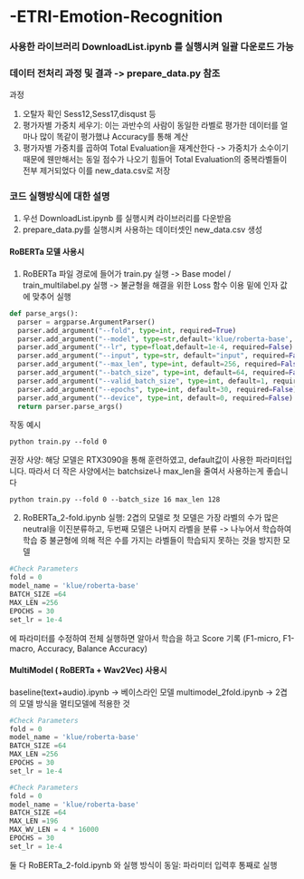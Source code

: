 # -ETRI-Emotion-Recognition

### 사용한 라이브러리 DownloadList.ipynb 를 실행시켜 일괄 다운로드 가능

### 데이터 전처리 과정 및 결과 -> prepare_data.py 참조
  과정
  1. 오탈자 확인 Sess12,Sess17,disqust 등
  2. 평가자별 가중치 세우기: 이는 과반수의 사람이 동일한 라벨로 평가한 데이터를 얼마나 많이 똑같이 평가했냐 Accuracy를 통해 계산 
  3. 평가자별 가중치를 곱하여 Total Evaluation을 재계산한다 -> 가중치가 소수이기 때문에 웬만해서는 동일 점수가 나오기 힘들어 Total Evaluation의 중복라벨들이 전부 제거되었다 
  이를 new_data.csv로 저장
  
  
### 코드 실행방식에 대한 설명
  1. 우선 DownloadList.ipynb 를 실행시켜 라이브러리를 다운받음
  2. prepare_data.py를 실행시켜 사용하는 데이터셋인 new_data.csv 생성
  #### RoBERTa 모델 사용시 
  1. RoBERTa 파일 경로에 들어가 
  train.py 실행 -> Base model / train_multilabel.py 실행 -> 불균형을 해결을 위한 Loss 함수 이용
  밑에 인자 값에 맞추어 실행
      
  ```python
  def parse_args():
    parser = argparse.ArgumentParser()
    parser.add_argument("--fold", type=int, required=True)
    parser.add_argument("--model", type=str,default='klue/roberta-base', required=False)
    parser.add_argument("--lr", type=float,default=1e-4, required=False)
    parser.add_argument("--input", type=str, default="input", required=False)
    parser.add_argument("--max_len", type=int, default=256, required=False)
    parser.add_argument("--batch_size", type=int, default=64, required=False)
    parser.add_argument("--valid_batch_size", type=int, default=1, required=False)
    parser.add_argument("--epochs", type=int, default=30, required=False)
    parser.add_argument("--device", type=int, default=0, required=False)
    return parser.parse_args()
  ``` 
  
  작동 예시
  ```
  python train.py --fold 0 
  ```
  권장 사양: 해당 모델은 RTX3090을 통해 훈련하였고, default값이 사용한 파라미터입니다. 따라서 더 작은 사양에서는 batchsize나 max_len을 줄여서 사용하는게 좋습니다
  ``` 예시
  python train.py --fold 0 --batch_size 16 max_len 128
  ```
  
  2. RoBERTa_2-fold.ipynb 실행: 2겹의 모델로 첫 모델은 가장 라벨의 수가 많은 neutral을 이진분류하고, 두번째 모델은 나머지 라벨을 분류 -> 나누어서 학습하여 학습 중 불균형에 의해 적은 수를 가지는 라벨들이 학습되지 못하는 것을 방지한 모델 
  ```python
  #Check Parameters
  fold = 0
  model_name = 'klue/roberta-base'
  BATCH_SIZE =64
  MAX_LEN =256
  EPOCHS = 30
  set_lr = 1e-4
  ```
  에 파라미터를 수정하여 전체 실행하면 알아서 학습을 하고 Score 기록 (F1-micro, F1-macro, Accuracy, Balance Accuracy)
  
  #### MultiModel ( RoBERTa + Wav2Vec) 사용시 
  baseline(text+audio).ipynb -> 베이스라인 모델
  multimodel_2fold.ipynb -> 2겹의 모델 방식을 멀티모델에 적용한 것 
  
  ```python
  #Check Parameters
  fold = 0
  model_name = 'klue/roberta-base'
  BATCH_SIZE =64
  MAX_LEN =256
  EPOCHS = 30
  set_lr = 1e-4
  ```
  ```python
  #Check Parameters
  fold = 0
  model_name = 'klue/roberta-base'
  BATCH_SIZE =64
  MAX_LEN =196
  MAX_WV_LEN = 4 * 16000
  EPOCHS = 30
  set_lr = 1e-4
  ```
  
  둘 다 RoBERTa_2-fold.ipynb 와 실행 방식이 동일: 파라미터 입력후 통째로 실행
 
      
      
